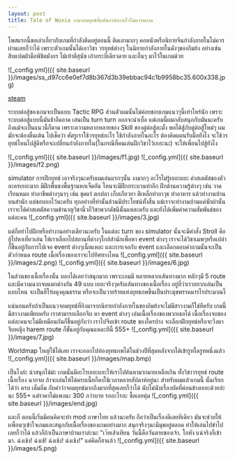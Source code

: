 ```yaml
---
layout: post
title: Tale of Wuxia เกมจอมยุทธ์ที่แฟนกำลังภายใจไม่ควรพลาด
---
```


โพสแรกนี้ขอเล่าเกี่ยวกับเกมที่กำลังติดอยู่ตอนนี้ ติดเอามากๆ คอหนังหรือนิยายจีนกำลังภายในไม่ควรผ่านเลยก็ว่าได้ เพราะตัวเกมนั้นได้เอาวิชา วรยุทธ์ต่างๆ ในนิยายกำลังภายในดังๆของกิมย้ง อย่างเช่น สิบแปดฝ่ามือพิชิตมังกร ไม้เท้าตีสุนัข เก้ากระบี่เดียวดาย และอื่นๆ มาไว้ในเกมด้วย 

![_config.yml]({{ site.baseurl }}/images/ss_d97cc6e0ef7d8b367d3b39ebbac94c1b9958bc35.600x338.jpg)

[steam](http://store.steampowered.com/app/377530/?l=thai)

ระบบต่อสู้ของเกมจะเป็นแบบ Tactic RPG ส่วนตัวผมนั้นไม่ค่อยชอบเกมแนวๆนี้เท่าไหร่นัก เพราะระบบต่อสู้แบบนี้มันช้าอืดอาด เล่นเป็น turn turn ออกจะน่าเบื่อ แต่เกมนี้ผมกลับสนุกกับมันนะครับ ถึงแม้จะเป็นแนวนี้ก็ตาม  เพราะความหลากหลายของ Skill ของคู่ต่อสู้ละมั้ง
พอได้สู้กับคู่ต่อสู้ใหม่ๆ ผมมักจะต้องตื่นเต้น ไปเช็คว่า ศัตรูเราใช้วรยุทธ์อะไร ใช้กำลังภายในอะไร ต้องคิดแผนรับมือยังไง จะใช้วรยุทธ์ไหนไปสู้ดีหรือจะเปลี่ยนกำลังภายใน(ในกรณีที่คนเล่นฝึกวิชาไว้เยอะนะ) จะให้เพื่อนไปสู้ยังไง

![_config.yml]({{ site.baseurl }}/images/f1.jpg)
![_config.yml]({{ site.baseurl }}/images/f2.png)

simulator การฝึกยุทธ์ เอาจริงๆนะครับผมเล่นแรกๆนั้น งงมากๆ อะไรไม่รู้เยอะแยะ ค่าสเตตัสของตัวละครเยอะมาก มีฝึกพื้นธงพื้นฐานหกเจ็ดอัน ไหนจะมีฝึกกระบวนท่าอีก ฝึกด้านความรู้ต่างๆ เช่น วาด เรียนหมอ ทำอาชีพต่างๆนาๆ เช่น ขุดแร่ ตกปลา เก็บเกียวยา ตีเหล็กทำอาวุธ ทำอาหาร แล้วทำงานบ้านบนสำนัก แต่ขอบอกไว้นะครับ ทุกอย่างที่ทำนั้นล้วนมีประโยชน์ทั้งสิ้น 
แม้เราจะทำงานบ้านแค่ซักผ้านั้น เราจะได้ค่าสเตตัสความชำนาญวิชานิ้วก็วิชาพวกดัชนีนั้นแหละครับ และยังได้เพิ่มค่าความสัมพันธ์ของแต่ละคน 
![_config.yml]({{ site.baseurl }}/images/3.jpg)

แต่ก็อย่าไปฝึกหรือทำงานอย่างเดียวนะครับ ในแต่ละ turn ของ simulator นั้นจะมีคำสั่ง Stroll คืออู้ไปหาเที่ยวเล่น ให้เราเลือกไปสถานที่ต่างๆใกล้สำนักเพื่อหา event ต่างๆ เราจะได้วิชาเมพๆหรือเปล่าก็ขึ้นอยู่กับการไปเจอ event ต่างๆเนี้ยแหละ
และการเจอกับ event และเลือกตอบคำถามนั้นจะเป็นตัวกำหนด route เนื้อเรื่องของเราจะไปทิศทางไหน
![_config.yml]({{ site.baseurl }}/images/2.png)
![_config.yml]({{ site.baseurl }}/images/6.jpg)

ในส่วนของเนื้อเรื่องนั้น บอกได้เลยว่าสนุกมาก เพราะเกมมี หลายหลากเส้นทางมาก หลักๆมี 5 route และมีความฉากจบแตกต่างกัน 49 แบบ เยอะจริงๆครับเส้นทางของเนื้อเรื่อง อยู่ที่ว่าเราอยากเล่นเป็นแบบไหน จะเป็นฮีโร่ผดุงคุณธรรม หรือจะเป็นวายร้ายแห่งยุทธภพขึ้นเป็นประมุขพรรคมารไรประมาณงี้ 

แน่นอนครับถ้าเป็นแนวจอมยุทธ์ที่อิงมาจากนิยายกำลังภายในของอิมย้งจะไม่มีสาวงามก็ใช่ทีครับ เกมนี้มีสาวงามเพียบครับ เราสามารถเลือกจีบ หา event ต่างๆ เล่นเนื้อเรื่องของพวกเธอได้ เนื้อเรื่องจบของแต่ละคนจะไม่มีเหมือนกันก็ขึ้นอยู่กับว่า เราไปจีบเข้า route ของใครบ้าง จะเลือกฝึกยุทธ์หรือจะวิ่งหาจีบหญิง harem route ก็ขั้นอยู่กับคุณแหละทีนี้ 555+
![_config.yml]({{ site.baseurl }}/images/7.jpg)

Worldmap ใหญ่ใช้ได้เลย เราจะออกไปท่องยุทธภพได้ในช่วงปีที่สุดหลังจากได้เข้ารูทใดรูทหนึ่งแล้ว 
![_config.yml]({{ site.baseurl }}/images/map.bmp)

เป็นไงล่ะ น่าสนุกใช่ม่ะ เกมนั้นมีอะไรเยอะแยะให้เราไปค้นหามากมายเหลือเกิน ทั้งวิชาวรยุทธ์ route เนื้อเรื่อง ฉากจบ ถ้าจะเล่นให้ได้ครบเนี้ยก็คงใช้เวลาหลายสัปดาห์อยู่นะ สำหรับผมแล้วเกมนี้ นั้นเรียกได้ว่า ครบ เต็มอิ่ม กับคำว่าจอมยุทธ์มากถึงมากที่สุดเลยก็ว่าได้ นับไม่นับเรื่องบัคที่ค่อนข้างเยอะด้วยอ่ะนะ 555+ แต่ราคาไม่แพงนะ 300 กว่าบาท รออะไรละ ซื้อเลยคุ้ม
![_config.yml]({{ site.baseurl }}/images/end.jpg)

และก็ ตอนนี้เริ่มมีคนคิดจะทำ mod ภาษาไทย แล้วนะครับ ถือว่าเป็นเรื่องดีเลยทีเดียว มันจะช่วยให้เเพื่อนๆเข้าใจเกมและสนุกกับเนื้อเรื่องของเกมอย่างมาก สนุกจริงๆนะมีมุขอยู่ตลอด ทำให้เล่นไปขำไปเลยก็ว่าได้ แล้วก็ถ้าเป็นภาษาบ้านเราล่ะนะ "เว๊ยเส้าเทียน วันนี้คือวันตายของเจ้า. โอหัง แน่จริงก็เข้ามา. ฉ่งเช้ง! ฉ่งเช้! ฉ่งเช้ง! ฉ่งเช้ง!" แค่คิดก็ฮาแล้ว
![_config.yml]({{ site.baseurl }}/images/5.png)
